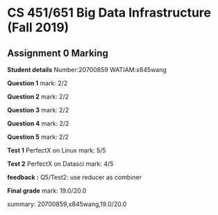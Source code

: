 # CS 451/651 Big Data Infrastructure (Fall 2019)
## Assignment 0 Marking

**Student details**
Number:20700859
WATIAM:x845wang

**Question 1**
mark: 2/2

**Question 2**
mark: 2/2

**Question 3**
mark: 2/2

**Question 4**
mark: 2/2

**Question 5**
mark: 2/2

**Test 1**
PerfectX on Linux
mark: 5/5

**Test 2**
PerfectX on Datasci
mark: 4/5

**feedback :** Q5/Test2: use reducer as combiner

**Final grade**
mark: 19.0/20.0

summary: 20700859,x845wang,19.0/20.0